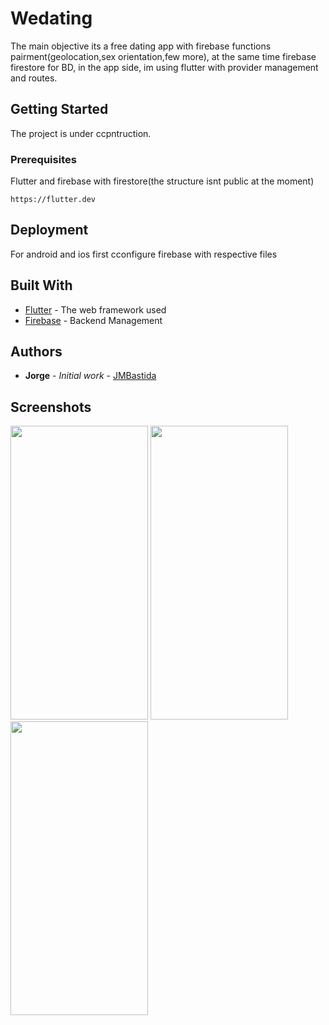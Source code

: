 # Wedating

The main objective its a free dating app with firebase functions pairment(geolocation,sex orientation,few more), at the same time firebase firestore for BD, in the app side, im using flutter with provider management and routes.

## Getting Started

The project is under ccpntruction.

### Prerequisites

Flutter and firebase with firestore(the structure isnt public at the moment)

```
https://flutter.dev
```

## Deployment

For android and ios first cconfigure firebase with respective files

## Built With

* [Flutter](https://flutter.dev) - The web framework used
* [Firebase](https://firebase.google.com) - Backend Management

## Authors

* **Jorge** - *Initial work* - [JMBastida](https://github.com/JMBastida)


## Screenshots
<div align="center" style="display: inline;">
  <img width="220" height="470" src="https://user-images.githubusercontent.com/43676321/60549267-a5f21500-9d24-11e9-977b-415f47c5b038.png">
  <img width="220" height="470" src="https://user-images.githubusercontent.com/43676321/60549268-a68aab80-9d24-11e9-8165-4d13a89125a6.png">
  <img width="220" height="470" src="https://user-images.githubusercontent.com/43676321/60549270-a68aab80-9d24-11e9-9a19-17f5e1e05d1e.png">
</div>

